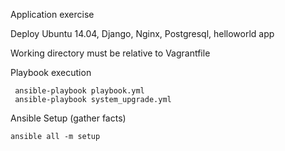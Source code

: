 Application exercise

Deploy Ubuntu 14.04, Django, Nginx, Postgresql, helloworld app


Working directory must be relative to Vagrantfile

Playbook execution
```
 ansible-playbook playbook.yml
 ansible-playbook system_upgrade.yml
```

Ansible Setup (gather facts)
```
ansible all -m setup
```
